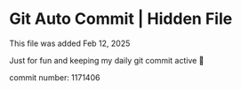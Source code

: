 # Git Auto Commit | Hidden File

This file was added Feb 12, 2025

Just for fun and keeping my daily git commit active 🤪

commit number: 1171406
